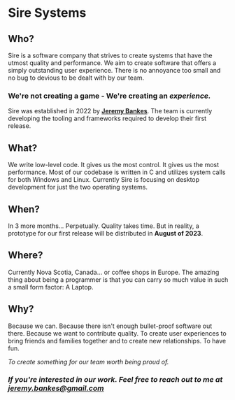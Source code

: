 # **Sire Systems**

## **Who?**

Sire is a software company that strives to create systems that have the utmost quality and performance. We aim to create software that offers a simply outstanding user experience. There is no annoyance too small and no bug to devious to be dealt with by our team.

### **We're not creating a game - We're creating an** ***experience.***

Sire was established in 2022 by [**Jeremy Bankes**](https://jeremybankes.com). The team is currently developing the tooling and frameworks required to develop their first release.

## **What?**

We write low-level code. It gives us the most control. It gives us the most performance. Most of our codebase is written in C and utilizes system calls for both Windows and Linux. Currently Sire is focusing on desktop development for just the two operating systems.

## **When?**

In 3 more months... Perpetually. Quality takes time. But in reality, a prototype for our first release will be distributed in **August of 2023**.

## **Where?**

Currently Nova Scotia, Canada... or coffee shops in Europe. The amazing thing about being a programmer is that you can carry so much value in such a small form factor: A Laptop.

## **Why?**

Because we can. Because there isn't enough bullet-proof software out there. Because we want to contribute quality. To create user experiences to bring friends and families together and to create new relationships. To have fun.

*To create something for our team worth being proud of.*

### *If you're interested in our work. Feel free to reach out to me at jeremy.bankes@gmail.com*